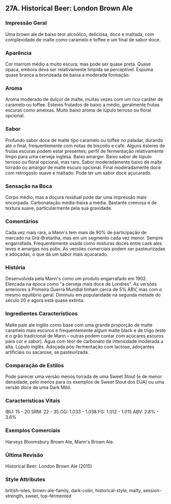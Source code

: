 ## 27A. Historical Beer: London Brown Ale

### Impressão Geral

Uma brown ale de baixo teor alcoólico, deliciosa, doce e maltada, com complexidade de malte como caramelo e toffee e um final de sabor doce.

### Aparência

Cor marrom médio a muito escura, mas pode ser quase preta. Quase opaca, embora deva ser relativamente limpida se perceptível. Espuma quase branca a bronzeada de baixa a moderada formação.

### Aroma

Aroma moderado de dulçor de malte, muitas vezes com um rico caráter de caramelo ou toffee. Ésteres frutados de baixo a médio, geralmente frutas escuras como ameixas. Muito baixo aroma de lúpulo terroso ou floral opcional.

### Sabor

Profundo sabor doce de malte tipo caramelo ou toffee no paladar, durando até o final, frequentemente com notas de biscoito e café. Alguns ésteres de frutas escuras podem estar presentes; perfil de fermentação relativamente limpo para uma cerveja inglesa. Baixo amargor. Baixo sabor de lúpulo terroso ou floral opcional, mas raro. Sabor moderadamente baixo de malte torrado ou amargor de malte escuro opcional. Final moderadamente doce com retrogosto suave e maltado. Pode ter um sabor doce açucarado.

### Sensação na Boca

Corpo médio, mas a doçura residual pode dar uma impressão mais encorpada. Carbonatação média-baixa a média. Bastante cremosa e de textura suave, particularmente pela sua gravidade.

### Comentários

Cada vez mais rara, a Mann's tem mais de 90% de participação de mercado na Grã-Bretanha, mas em um segmento cada vez menor. Sempre engarrafada. Frequentemente usada como misturas doces entre cask ales leves e amargas nos pubs. As versões comerciais podem ser pasteurizadas e adoçadas, o que dá um sabor mais açucarado.

### História

Desenvolvida pela Mann's como um produto engarrafado em 1902. Elencada na época como "a cerveja mais doce de Londres". As versões anteriores à Primeira Guerra Mundial tinham cerca de 5% ABV, mas com o mesmo equilíbrio geral. Diminuiu em popularidade na segunda metade do século 20 e agora está quase extinta.

### Ingredientes Característicos

Malte pale ale inglês como base com uma grande proporção de malte caramelo mais escuros e frequentemente algum malte black e de trigo (este é o grão tradicional de Mann – outras podem contar com açúcares escuros para cor e sabor). Água com teor de carbonato de intensidade moderada a alta. Lúpulo inglês. Adoçada pós-fermentação com lactose, adoçantes artificiais ou sacarose, se pasteurizada.

### Comparação de Estilos

Pode parecer uma versão menos torrada de uma Sweet Stout (e de menor densidade, pelo menos para os exemplos de Sweet Stout dos EUA) ou uma versão doce de uma Dark Mild.

### Características Vitais

IBU: 15 - 20
SRM: 22 - 35
OG: 1.033 - 1.038
FG: 1.012 - 1.015
ABV: 2.8% - 3.6%

### Exemplos Comerciais

Harveys Bloomsbury Brown Ale, Mann's Brown Ale.

### Última Revisão

Historical Beer: London Brown Ale (2015)

### Style Attributes

british-isles, brown-ale-family, dark-color, historical-style, malty, session-strength, sweet, top-fermented

